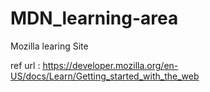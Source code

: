 # MDN_learning-area

Mozilla learing Site

ref url  : https://developer.mozilla.org/en-US/docs/Learn/Getting_started_with_the_web